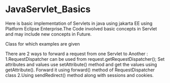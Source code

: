 # JavaServlet_Basics
Here is basic implementation of Servlets in java using jakarta EE using Platform Eclipse Enterprise.The Code involved basic concepts in Servlet and may include new concepts in Future.

Class for which examples are given

There are 2 ways to forward a request from one Servlet to Another :
    1.RequestDispatcher can be used from request.getRequestDispatcher(); 
Set attributes and values use setAttribute() method and get the values using getAttribute(). Forward it using forward() method of RequestDispatcher class
    2.Using sendRedirect() method along with sessions and cookies.

